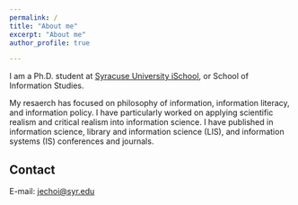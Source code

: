 ```yaml
---
permalink: /
title: "About me"
excerpt: "About me"
author_profile: true

---
```


I am a Ph.D. student at [Syracuse University iSchool]([https://ischool.syr.edu/jeongbae-choi/), or School of Information Studies.

My resaerch has focused on philosophy of information, information literacy, and information policy. I have particularly worked on applying scientific realism and critical realism into information science. I have published in information science, library and information science (LIS), and information systems (IS) conferences and journals.


Contact
------
E-mail: jechoi@syr.edu
